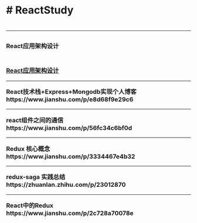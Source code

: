 <h1># ReactStudy<h1>
<hr>
<h3>React应用架构设计<h3></br>
  <a href="https://www.jianshu.com/p/52279380f9f1" target="_blank">React应用架构设计</a>

<hr>
React技术栈+Express+Mongodb实现个人博客</br>
https://www.jianshu.com/p/e8d68f9e29c6
<hr>
react组件之间的通信</br>
https://www.jianshu.com/p/56fc34c6bf0d
<hr>
Redux 核心概念</br>
https://www.jianshu.com/p/3334467e4b32
<hr>
redux-saga 实践总结</br>
https://zhuanlan.zhihu.com/p/23012870
<hr>
React中的Redux</br>
https://www.jianshu.com/p/2c728a70078e
